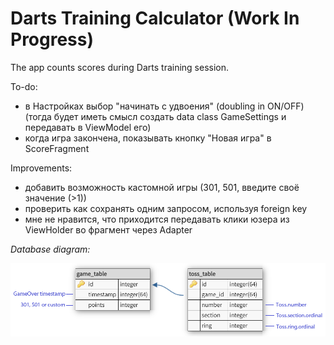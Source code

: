 # Darts Training Calculator (Work In Progress)

The app counts scores during Darts training session.

To-do:
- в Настройках выбор "начинать с удвоения" (doubling in ON/OFF) (тогда будет иметь смысл создать data class GameSettings и передавать в ViewModel его)
- когда игра закончена, показывать кнопку "Новая игра" в ScoreFragment

Improvements:
- добавить возможность кастомной игры (301, 501, введите своё значение (>1))
- проверить как сохранять одним запросом, используя foreign key
- мне не нравится, что приходится передавать клики юзера из ViewHolder во фрагмент через Adapter

*Database diagram:*

<img src="docs/dtc_database_diagram.png" width="800"/>
